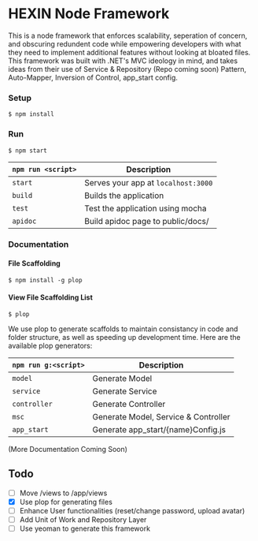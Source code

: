 # HEXIN Node Framework

This is a node framework that enforces scalability, seperation of concern, and obscuring redundent code while empowering developers with what they need to implement additional features without looking at bloated files. This framework was built with .NET's MVC ideology in mind, and takes ideas from their use of Service & Repository (Repo coming soon) Pattern, Auto-Mapper, Inversion of Control, app_start config.

### Setup
```
$ npm install
```
### Run
```
$ npm start
```
|`npm run <script>`    |Description|
|-------------------|-----------|
|`start`            |Serves your app at `localhost:3000`|
|`build`            |Builds the application|
|`test`             |Test the application using mocha|
|`apidoc`           |Build apidoc page to public/docs/|


### Documentation

#### File Scaffolding
```
$ npm install -g plop
```
#### View File Scaffolding List
```
$ plop
```
We use plop to generate scaffolds to maintain consistancy in code and folder structure, as well as speeding up development time. Here are the available plop generators:

|`npm run g:<script>`    |Description|
|-------------------|-----------|
|`model`            |Generate Model|
|`service`            |Generate Service|
|`controller`             |Generate Controller|
|`msc`           |Generate Model, Service & Controller|
|`app_start`        |Generate app_start/{name}Config.js|




(More Documentation Coming Soon)



## Todo
- [ ] Move /views to /app/views
- [x] Use plop for generating files
- [ ] Enhance User functionalities (reset/change password, upload avatar)
- [ ] Add Unit of Work and Repository Layer
- [ ] Use yeoman to generate this framework
